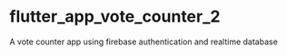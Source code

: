 # flutter_app_vote_counter_2

A vote counter app using firebase authentication and realtime database

